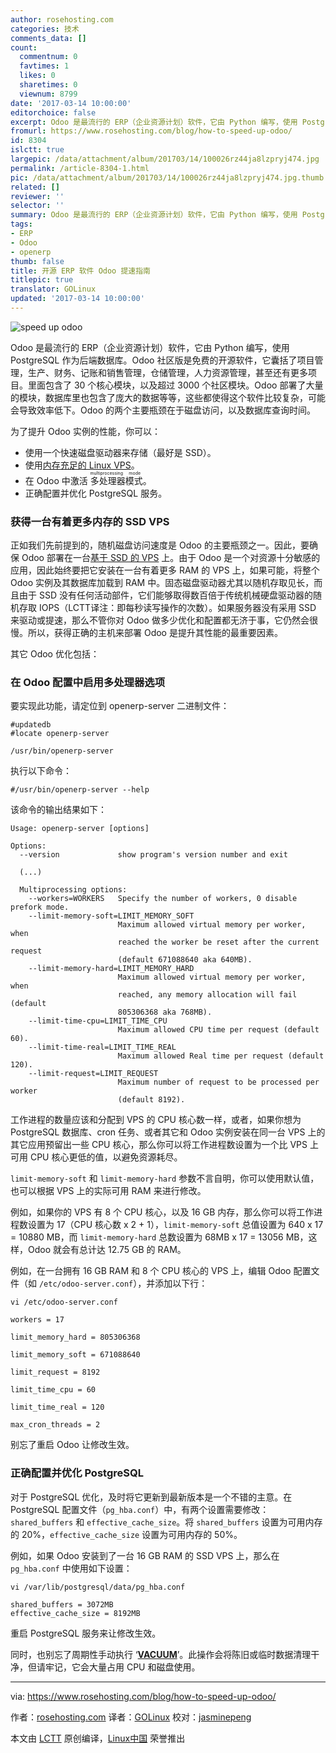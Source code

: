 ```yaml
---
author: rosehosting.com
categories: 技术
comments_data: []
count:
  commentnum: 0
  favtimes: 1
  likes: 0
  sharetimes: 0
  viewnum: 8799
date: '2017-03-14 10:00:00'
editorchoice: false
excerpt: Odoo 是最流行的 ERP（企业资源计划）软件，它由 Python 编写，使用 PostgreSQL 作为后端数据库。Odoo 社区版是免费的开源软件
fromurl: https://www.rosehosting.com/blog/how-to-speed-up-odoo/
id: 8304
islctt: true
largepic: /data/attachment/album/201703/14/100026rz44ja8lzpryj474.jpg
permalink: /article-8304-1.html
pic: /data/attachment/album/201703/14/100026rz44ja8lzpryj474.jpg.thumb.jpg
related: []
reviewer: ''
selector: ''
summary: Odoo 是最流行的 ERP（企业资源计划）软件，它由 Python 编写，使用 PostgreSQL 作为后端数据库。Odoo 社区版是免费的开源软件
tags:
- ERP
- Odoo
- openerp
thumb: false
title: 开源 ERP 软件 Odoo 提速指南
titlepic: true
translator: GOLinux
updated: '2017-03-14 10:00:00'
---
```


![speed up odoo](/data/attachment/album/201703/14/100026rz44ja8lzpryj474.jpg)


Odoo 是最流行的 ERP（企业资源计划）软件，它由 Python 编写，使用 PostgreSQL 作为后端数据库。Odoo 社区版是免费的开源软件，它囊括了项目管理，生产、财务、记账和销售管理，仓储管理，人力资源管理，甚至还有更多项目。里面包含了 30 个核心模块，以及超过 3000 个社区模块。Odoo 部署了大量的模块，数据库里也包含了庞大的数据等等，这些都使得这个软件比较复杂，可能会导致效率低下。Odoo 的两个主要瓶颈在于磁盘访问，以及数据库查询时间。


为了提升 Odoo 实例的性能，你可以：


* 使用一个快速磁盘驱动器来存储（最好是 SSD）。
* 使用[内存充足的 Linux VPS](https://www.rosehosting.com/linux-vps-hosting.html)。
* 在 Odoo 中激活<ruby> 多处理器模式 <rt>  multiprocessing mode </rt></ruby>。
* 正确配置并优化 PostgreSQL 服务。


### 获得一台有着更多内存的 SSD VPS


正如我们先前提到的，随机磁盘访问速度是 Odoo 的主要瓶颈之一。因此，要确保 Odoo 部署在一台[基于 SSD 的 VPS](https://www.rosehosting.com/linux-vps-hosting.html) 上。由于 Odoo 是一个对资源十分敏感的应用，因此始终要把它安装在一台有着更多 RAM 的 VPS 上，如果可能，将整个 Odoo 实例及其数据库加载到 RAM 中。固态磁盘驱动器尤其以随机存取见长，而且由于 SSD 没有任何活动部件，它们能够取得数百倍于传统机械硬盘驱动器的随机存取 IOPS（LCTT译注：即每秒读写操作的次数）。如果服务器没有采用 SSD 来驱动或提速，那么不管你对 Odoo 做多少优化和配置都无济于事，它仍然会很慢。所以，获得正确的主机来部署 Odoo 是提升其性能的最重要因素。


其它 Odoo 优化包括：


### 在 Odoo 配置中启用多处理器选项


要实现此功能，请定位到 openerp-server 二进制文件：



```
#updatedb
#locate openerp-server

/usr/bin/openerp-server

```

执行以下命令：



```
#/usr/bin/openerp-server --help

```

该命令的输出结果如下：



```
Usage: openerp-server [options]

Options:
  --version             show program's version number and exit

  (...)

  Multiprocessing options:
    --workers=WORKERS   Specify the number of workers, 0 disable prefork mode.
    --limit-memory-soft=LIMIT_MEMORY_SOFT
                        Maximum allowed virtual memory per worker, when
                        reached the worker be reset after the current request
                        (default 671088640 aka 640MB).
    --limit-memory-hard=LIMIT_MEMORY_HARD
                        Maximum allowed virtual memory per worker, when
                        reached, any memory allocation will fail (default
                        805306368 aka 768MB).
    --limit-time-cpu=LIMIT_TIME_CPU
                        Maximum allowed CPU time per request (default 60).
    --limit-time-real=LIMIT_TIME_REAL
                        Maximum allowed Real time per request (default 120).
    --limit-request=LIMIT_REQUEST
                        Maximum number of request to be processed per worker
                        (default 8192).

```

工作进程的数量应该和分配到 VPS 的 CPU 核心数一样，或者，如果你想为 PostgreSQL 数据库、cron 任务、或者其它和 Odoo 实例安装在同一台 VPS 上的其它应用预留出一些 CPU 核心，那么你可以将工作进程数设置为一个比 VPS 上可用 CPU 核心更低的值，以避免资源耗尽。


`limit-memory-soft` 和 `limit-memory-hard` 参数不言自明，你可以使用默认值，也可以根据 VPS 上的实际可用 RAM 来进行修改。


例如，如果你的 VPS 有 8 个 CPU 核心，以及 16 GB 内存，那么你可以将工作进程数设置为 17（CPU 核心数 x 2 + 1），`limit-memory-soft` 总值设置为 640 x 17 = 10880 MB，而 `limit-memory-hard` 总数设置为 68MB x 17 = 13056 MB，这样，Odoo 就会有总计达 12.75 GB 的 RAM。


例如，在一台拥有 16 GB RAM 和 8 个 CPU 核心的 VPS 上，编辑 Odoo 配置文件（如 `/etc/odoo-server.conf`），并添加以下行：



```
vi /etc/odoo-server.conf

```


```
workers = 17

limit_memory_hard = 805306368

limit_memory_soft = 671088640

limit_request = 8192

limit_time_cpu = 60

limit_time_real = 120

max_cron_threads = 2

```

别忘了重启 Odoo 让修改生效。


### 正确配置并优化 PostgreSQL


对于 PostgreSQL 优化，及时将它更新到最新版本是一个不错的主意。在 PostgreSQL 配置文件（`pg_hba.conf`）中，有两个设置需要修改：`shared_buffers` 和 `effective_cache_size`。将 `shared_buffers` 设置为可用内存的 20%，`effective_cache_size` 设置为可用内存的 50%。


例如，如果 Odoo 安装到了一台 16 GB RAM 的 SSD VPS 上，那么在 `pg_hba.conf` 中使用如下设置：



```
vi /var/lib/postgresql/data/pg_hba.conf
```


```
shared_buffers = 3072MB
effective_cache_size = 8192MB

```

重启 PostgreSQL 服务来让修改生效。


同时，也别忘了周期性手动执行 ‘**[VACUUM](https://wiki.postgresql.org/wiki/Introduction_to_VACUUM,_ANALYZE,_EXPLAIN,_and_COUNT)**’。此操作会将陈旧或临时数据清理干净，但请牢记，它会大量占用 CPU 和磁盘使用。




---


via: <https://www.rosehosting.com/blog/how-to-speed-up-odoo/>


作者：[rosehosting.com](https://www.rosehosting.com/) 译者：[GOLinux](https://github.com/GOLinux) 校对：[jasminepeng](https://github.com/jasminepeng)


本文由 [LCTT](https://github.com/LCTT/TranslateProject) 原创编译，[Linux中国](https://linux.cn/) 荣誉推出